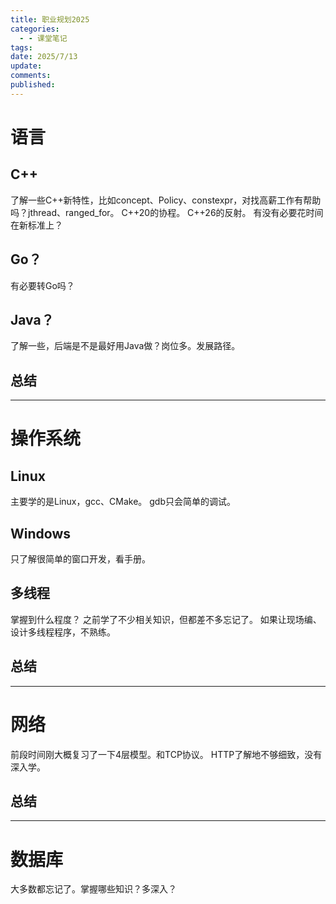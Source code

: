 ```yaml
---
title: 职业规划2025
categories:
  - - 课堂笔记
tags: 
date: 2025/7/13
update: 
comments: 
published:
---
```

# 语言
## C++
了解一些C++新特性，比如concept、Policy、constexpr，对找高薪工作有帮助吗？jthread、ranged_for。
C++20的协程。
C++26的反射。
有没有必要花时间在新标准上？
## Go？
有必要转Go吗？
## Java？
了解一些，后端是不是最好用Java做？岗位多。发展路径。

## 总结

---
# 操作系统
## Linux
主要学的是Linux，gcc、CMake。
gdb只会简单的调试。
## Windows
只了解很简单的窗口开发，看手册。
## 多线程
掌握到什么程度？
之前学了不少相关知识，但都差不多忘记了。
如果让现场编、设计多线程程序，不熟练。
## 总结

---

# 网络
前段时间刚大概复习了一下4层模型。和TCP协议。
HTTP了解地不够细致，没有深入学。


## 总结

---

# 数据库
大多数都忘记了。掌握哪些知识？多深入？